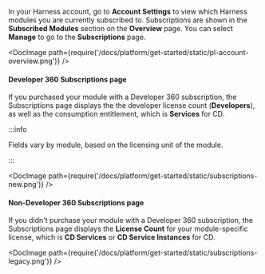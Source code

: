 In your Harness account, go to **Account Settings** to view which Harness modules you are currently subscribed to. Subscriptions are shown in the **Subscribed Modules** section on the **Overview** page. You can select **Manage** to go to the **Subscriptions** page.

<!-- ![](/docs/platform/get-started/static/pl_account_overview.png) -->

<DocImage path={require('/docs/platform/get-started/static/pl-account-overview.png')} />

#### Developer 360 Subscriptions page

If you purchased your module with a Developer 360 subscription, the Subscriptions page displays the the developer license count (**Developers**), as well as the consumption entitlement, which is **Services** for CD.

:::info

Fields vary by module, based on the licensing unit of the module.

:::

<!-- ![](/docs/platform/get-started/static/subscriptions-new.png) -->

<DocImage path={require('/docs/platform/get-started/static/subscriptions-new.png')} />

#### Non-Developer 360 Subscriptions page

If you didn't purchase your module with a Developer 360 subscription, the Subscriptions page displays the **License Count** for your module-specific license, which is **CD Services** or **CD Service Instances** for CD.

<!-- ![](/docs/platform/get-started/static/subscriptions-legacy.png) -->

<DocImage path={require('/docs/platform/get-started/static/subscriptions-legacy.png')} />

